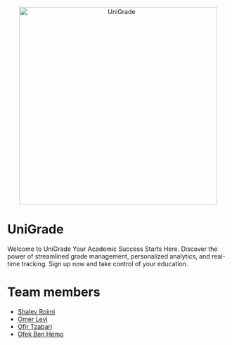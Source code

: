
<p align="center">
  <img alt= "UniGrade" src="https://github.com/Shalevro2/UniGrade/blob/main/pictures/UniGrade.png"     width="450">
</p>

# UniGrade
Welcome to UniGrade
Your Academic Success Starts Here.
      Discover the power of streamlined grade management,
      personalized analytics, and real-time tracking. Sign up now and take control of your education.

# Team members
* [Shalev Roimi](https://github.com/Shalevro2)
* [Omer Levi](https://github.com/omer-levi)
* [Ofir Tzabari](https://github.com/ofirtzabari)
* [Ofek Ben Hemo](https://github.com/Ofek258)
